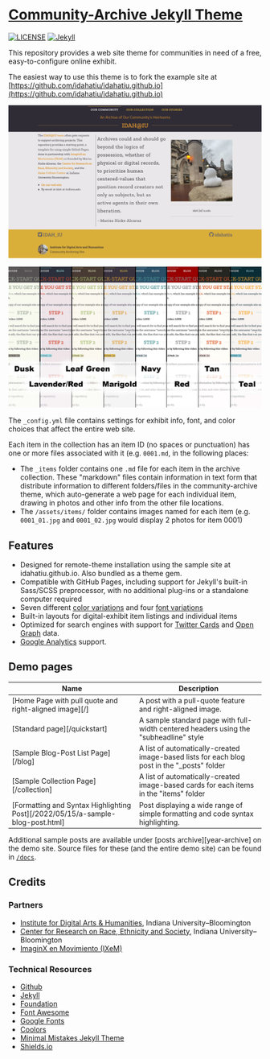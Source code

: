 # [Community-Archive Jekyll Theme](https://community-archive.kalanicraig.com/)

[![LICENSE](https://img.shields.io/badge/license-CC%20BY--NC--SA%204.0-blue)](https://raw.githubusercontent.com/kalanicraig/community-archive/main/LICENSE)
[![Jekyll](https://img.shields.io/badge/jekyll-%3E%3D%203.7-blue.svg)](https://jekyllrb.com/)

This repository provides a web site theme for communities in need of a free, easy-to-configure online exhibit.

The easiest way to use this theme is to fork the example site at [https://github.com/idahatiu/idahatiu.github.io](https://github.com/idahatiu/idahatiu.github.io)

[![A live preview][2]][1]

[1]: https://idahatiu.github.io
[2]: screenshot.png (live preview)

![color examples](/assets/img/CommunityArchiveColors.jpg)

The `_config.yml` file contains settings for exhibit info, font, and color choices that affect the entire web site.

Each item in the collection has an item ID (no spaces or punctuation) has one or more files associated with it (e.g. `0001.md`, in the following places:

- The `_items` folder contains one `.md` file for each item in the archive collection. These "markdown" files contain information in text form that distribute information to different folders/files in the community-archive theme, which auto-generate a web page for each individual item, drawing in photos and other info from the other file locations.
- The `/assets/items/` folder contains images named for each item (e.g. `0001_01.jpg` and `0001_02.jpg` would display 2 photos for item 0001)


## Features

- Designed for remote-theme installation using the sample site at idahatiu.github.io. Also bundled as a theme gem.
- Compatible with GitHub Pages, including support for Jekyll's built-in Sass/SCSS preprocessor, with no additional plug-ins or a standalone computer required
- Seven different [color variations]() and four [font variations]()
- Built-in layouts for digital-exhibit item listings and individual items
- Optimized for search engines with support for [Twitter Cards](https://dev.twitter.com/cards/overview) and [Open Graph](http://ogp.me/) data.
- [Google Analytics](https://www.google.com/analytics/) support.

## Demo pages

| Name                                        | Description                                           |
| ------------------------------------------- | ----------------------------------------------------- |
| [Home Page with pull quote and right-aligned image][/] | A post with a pull-quote feature and right-aligned image. |
| [Standard page][/quickstart] | A sample standard page with full-width centered headers using the "subheadline" style |
| [Sample Blog-Post List Page][/blog] | A list of automatically-created image-based lists for each blog post in the "_posts" folder |
| [Sample Collection Page][/collection] | A list of automatically-created image-based cards for each items in the "items" folder |
| [Formatting and Syntax Highlighting Post][/2022/05/15/a-sample-blog-post.html] | Post displaying a wide range of simple formatting and code syntax highlighting. |

Additional sample posts are available under [posts archive][year-archive] on the demo site. Source files for these (and the entire demo site) can be found in [`/docs`](docs).

## Credits

### Partners

- [Institute for Digital Arts & Humanities](https://idah.indiana.edu), Indiana University–Bloomington
- [Center for Research on Race, Ethnicity and Society](https://crres.indiana.edu), Indiana University–Bloomington
- [ImaginX en Movimiento (IXeM)](https://www.instagram.com/ixemcollective/?hl=en)

### Technical Resources

- [Github](http://github.com/)
- [Jekyll](http://jekyllrb.com/)
- [Foundation](http://foundation.zurb.com/)
- [Font Awesome](http://fontawesome.io/)
- [Google Fonts](http://fonts.google.com/)
- [Coolors](https://coolors.co)
- [Minimal Mistakes Jekyll Theme](https://mmistakes.github.io/minimal-mistakes/)
- [Shields.io](https://shields.io/category/coverage)
